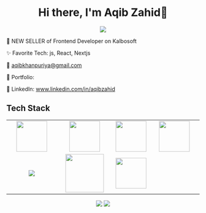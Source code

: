 <body>
  <div align="center">
    <h1> Hi there, I'm Aqib Zahid👋</h1>
  </div>
<p align="center">
<a href="#"><img src="https://readme-typing-svg.herokuapp.com/?lines=Frontend+Developer&font=Roboto&size=26&duration=3500&pause=500&center=true&width=500&height=50&color=eab676"></a>

💸 NEW SELLER of Frontend Developer on Kalbosoft

✨ Favorite Tech: js, React, Nextjs


📧 aqibkhanpuriya@gmail.com

🎨 Portfolio:

💼 LinkedIn: www.linkedin.com/in/aqibzahid 
 
<h2>Tech Stack</h2>

<table width="100">
<tr>
 <td align='center'>
        <img src="https://upload.wikimedia.org/wikipedia/commons/thumb/3/38/HTML5_Badge.svg/600px-HTML5_Badge.svg.png"  width="80">
    </td>
 <td align='center'>
        <img src="https://seeklogo.com/images/C/css-3-logo-023C1A7171-seeklogo.com.png"  width="80">
    </td>
 <td align='center'>
        <img src="https://img.freepik.com/premium-vector/alphabet-text-symbol-flat-icon-b-letter-with-long-shadow-sign-template_754537-6037.jpg"  width="80">
    </td>
 
 
    
 <td align='center' width="200">
        <img src="https://github.com/abranhe/programming-languages-logos/blob/master/src/javascript/javascript.svg" width="80">
    </td>
</tr>
 
<tr>
    <td align='center' width="200">
        <img src="https://www.vectorlogo.zone/logos/reactjs/reactjs-ar21.svg">
    </td>
    <td align='center' width="200">
        <img src="https://fiverr-res.cloudinary.com/npm-assets/layout-server/fiverr-og-logo.5fd6463.png" width="100">
    </td>
    <td align='center'>
        <img src="https://cdn4.iconfinder.com/data/icons/google-i-o-2016/512/google_firebase-2-512.png"  width="80">
    </td>
   
</tr>

    
</table>
</p>
<p align="center">
<a href="#"><img src="https://img.shields.io/badge/aqibzahid-0077B5?style=for-the-badge&logo=linkedin&logoColor=white"/></a>
<a href="mailto:aqibkhanpuriya@gmail.com"><img src="https://img.shields.io/badge/aqibzahid-D14836?style=for-the-badge&logo=gmail&logoColor=white"/></a>

 </p>
 
<br>
